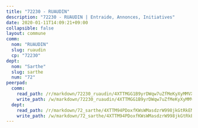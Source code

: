 ```yaml
---
title: "72230 - RUAUDIN"
description: "72230 - RUAUDIN | Entraide, Annonces, Initiatives"
date: 2020-01-11T14:09:21+09:00
collapsible: false
layout: commune
comm:
  nom: "RUAUDIN"
  slug: ruaudin
  cp: "72230"
dept:
  nom: "Sarthe"
  slug: sarthe
  num: "72"
peerpad:
  comm:
    read_path: /r/markdown/72230_ruaudin/4XTTMGG1B9yrDWqw7uZfMeKyXyMMVXHzz5bbA1YwnM4AuDmci
    write_path: /w/markdown/72230_ruaudin/4XTTMGG1B9yrDWqw7uZfMeKyXyMMVXHzz5bbA1YwnM4AuDmci-K3TgTyV5y317gc6UUBPNbXS1UvAtBjRzGnAH6NZaC5FLgftanroFTsbkBeLusCDRbzmxf6FEvvRibAh8erws2z7537Wt5gDyfYMDkrD4eEPtf4PcFeJ1xSo8iqc3PAACGr1b6ekn
  dept:
    read_path: /r/markdown/72_sarthe/4XTTM94PDoxfKWsWMasdzrW998jkGtRkEM3CSUC42xSpuJKZ5
    write_path: /w/markdown/72_sarthe/4XTTM94PDoxfKWsWMasdzrW998jkGtRkEM3CSUC42xSpuJKZ5-K3TgTpjFyG67yVeuXvSAfSYzY4Yx2FMtDhgpv5HM2EDBJRVMn95z33xx4XjRNYNVaVsBPQ1t4pG9MoyNqwTqa8mcnEUB8rK4BMVbvUhCtGWCPSFnDCaT8GJTyimDgsCirLN3zswh
---
```


